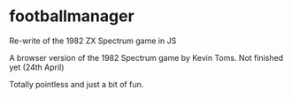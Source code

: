 # footballmanager
Re-write of the 1982 ZX Spectrum game in JS

A browser version of the 1982 Spectrum game by Kevin Toms. Not finished  yet (24th April)

Totally pointless and just a bit of fun.
